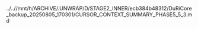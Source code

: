 ../..//mnt/h/ARCHIVE/.UNWRAP/D/STAGE2_INNER/ecb384b48312/DuRiCore_backup_20250805_170301/CURSOR_CONTEXT_SUMMARY_PHASE5_5_3.md